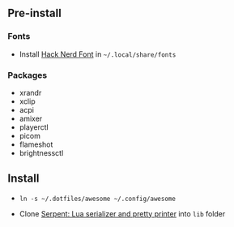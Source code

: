 ## Pre-install

### Fonts
* Install [Hack Nerd Font](https://www.nerdfonts.com/font-downloads) in `~/.local/share/fonts`

### Packages
* xrandr
* xclip
* acpi
* amixer
* playerctl
* picom
* flameshot
* brightnessctl

## Install

* `ln -s ~/.dotfiles/awesome ~/.config/awesome`

* Clone [Serpent: Lua serializer and pretty printer](https://github.com/pkulchenko/serpent) into `lib` folder